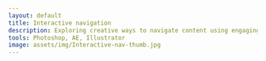 ```yaml
---
layout: default
title: Interactive navigation
description: Exploring creative ways to navigate content using engaging svg animations.
tools: Photoshop, AE, Illustrator
image: assets/img/Interactive-nav-thumb.jpg
---
```

